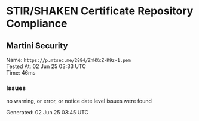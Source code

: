# STIR/SHAKEN Certificate Repository Compliance

## Martini Security

Name: `https://p.mtsec.me/2884/ZnHXcZ-K9z-1.pem`\
Tested At: 02 Jun 25 03:33 UTC\
Time: 46ms

### Issues

no warning, or error, or notice date level issues were found

Generated: 02 Jun 25 03:45 UTC